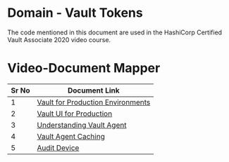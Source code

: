 # Domain - Vault Tokens

The code mentioned in this document are used in the HashiCorp Certified Vault Associate 2020 video course.


# Video-Document Mapper

| Sr No | Document Link |
| ------ | ------ |
| 1 | [Vault for Production Environments][PlDa] |
| 2 | [Vault UI for Production][PlDb] |
| 3 | [Understanding Vault Agent][PlDc] |
| 4 | [Vault Agent Caching][PlDc] |
| 5 | [Audit Device][PlDc] |

[PlDa]: <https://github.com/zealvora/hashicorp-certified-vault-associate/blob/master/Domain%204%20-%20Vault%20Architecture/prod-vault.md>
[PlDb]: <https://github.com/zealvora/hashicorp-certified-vault-associate/blob/master/Domain%204%20-%20Vault%20Architecture/vault-ui.md>
[PlDc]: <https://github.com/zealvora/hashicorp-certified-vault-associate/blob/master/Domain%204%20-%20Vault%20Architecture/agent-autoauth.md>
[PlDd]: <https://github.com/zealvora/hashicorp-certified-vault-associate/blob/master/Domain%204%20-%20Vault%20Architecture/agent-caching.md>
